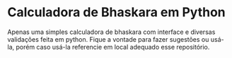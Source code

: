 # Calculadora de Bhaskara em Python
Apenas uma simples calculadora de bhaskara com interface e diversas validações feita em python. Fique a vontade para fazer sugestões ou usá-la, porém caso usá-la referencie em local adequado esse repositório.
